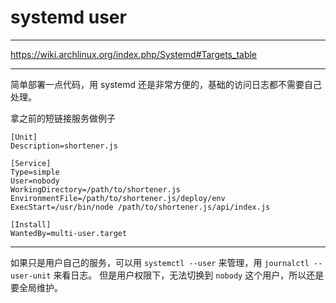 # systemd user

---

https://wiki.archlinux.org/index.php/Systemd#Targets_table

---

简单部署一点代码，用 systemd 还是非常方便的，基础的访问日志都不需要自己处理。

拿之前的短链接服务做例子

```
[Unit]
Description=shortener.js

[Service]
Type=simple
User=nobody
WorkingDirectory=/path/to/shortener.js
EnvironmentFile=/path/to/shortener.js/deploy/env
ExecStart=/usr/bin/node /path/to/shortener.js/api/index.js

[Install]
WantedBy=multi-user.target
```

---

如果只是用户自己的服务，可以用 `systemctl --user` 来管理，用 `journalctl --user-unit` 来看日志。
但是用户权限下，无法切换到 `nobody` 这个用户，所以还是要全局维护。
